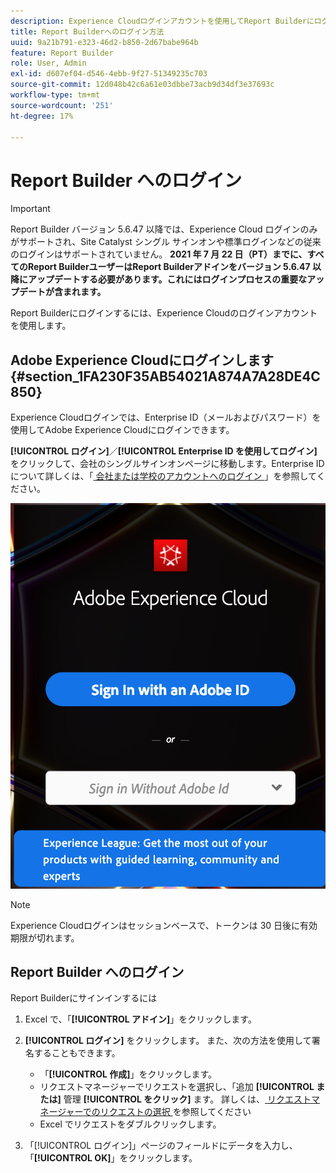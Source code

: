 ```yaml
---
description: Experience Cloudログインアカウントを使用してReport Builderにログインする方法を説明します。
title: Report Builderへのログイン方法
uuid: 9a21b791-e323-46d2-b850-2d67babe964b
feature: Report Builder
role: User, Admin
exl-id: d607ef04-d546-4ebb-9f27-51349235c703
source-git-commit: 12d048b42c6a61e03dbbe73acb9d34df3e37693c
workflow-type: tm+mt
source-wordcount: '251'
ht-degree: 17%

---
```


# Report Builder へのログイン

>[!IMPORTANT]
>
>Report Builder バージョン 5.6.47 以降では、Experience Cloud ログインのみがサポートされ、Site Catalyst シングル サインオンや標準ログインなどの従来のログインはサポートされていません。 **2021 年 7 月 22 日（PT）までに、すべてのReport BuilderユーザーはReport Builderアドインをバージョン 5.6.47 以降にアップデートする必要があります。これにはログインプロセスの重要なアップデートが含まれます。**

Report Builderにログインするには、Experience Cloudのログインアカウントを使用します。

## Adobe Experience Cloudにログインします {#section_1FA230F35AB54021A874A7A28DE4C850}

Experience Cloudログインでは、Enterprise ID（メールおよびパスワード）を使用してAdobe Experience Cloudにログインできます。

**[!UICONTROL ログイン]**／**[!UICONTROL Enterprise ID を使用してログイン]**&#x200B;をクリックして、会社のシングルサインオンページに移動します。Enterprise IDについて詳しくは、「[ 会社または学校のアカウントへのログイン ](https://helpx.adobe.com/jp/enterprise/kb/enterprise-id-faq.html#whatis)」を参照してください。

![Adobe Experience Cloudを使用してログインする場合と使用せずにログインする場合のオプションを示すAdobe ID ログインウィンドウを示すスクリーンショット ](assets/adobe_id_login.png)

>[!NOTE]
>
>Experience Cloudログインはセッションベースで、トークンは 30 日後に有効期限が切れます。

## Report Builder へのログイン

Report Builderにサインインするには

1. Excel で、「**[!UICONTROL アドイン]**」をクリックします。
1. **[!UICONTROL ログイン]** をクリックします。 また、次の方法を使用して署名することもできます。

   * 「**[!UICONTROL 作成]**」をクリックします。
   * リクエストマネージャーでリクエストを選択し、「追加 **[!UICONTROL または]** 管理 **[!UICONTROL をクリック]** ます。 詳しくは、[ リクエストマネージャーでのリクエストの選択 ](/help/analyze/legacy-report-builder/manage-requests/r-arb-manage-requests.md) を参照してください
   * Excel でリクエストをダブルクリックします。

1. 「[!UICONTROL ログイン]」ページのフィールドにデータを入力し、「**[!UICONTROL OK]**」をクリックします。
